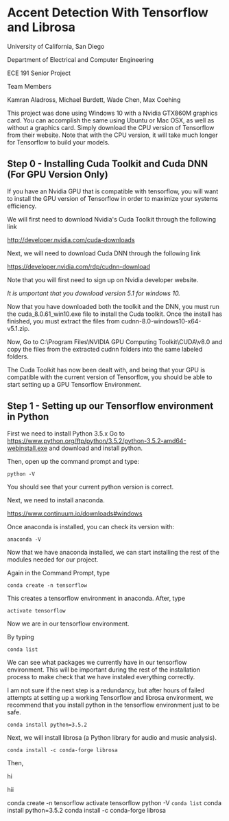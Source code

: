 # Accent Detection With Tensorflow and Librosa
University of California, San Diego 

Department of Electrical and Computer Engineering

ECE 191 Senior Project

Team Members

Kamran Aladross, Michael Burdett, Wade Chen, Max Coehing 


This project was done using Windows 10 with a Nvidia GTX860M graphics card. 
You can accomplish the same using Ubuntu or Mac OSX, as well as without a graphics card. Simply download the CPU version of Tensorflow from their website. Note that with the CPU version, it will take much longer for Tensorflow to build your models.

## Step 0 - Installing Cuda Toolkit and Cuda DNN (For GPU Version Only)

If you have an Nvidia GPU that is compatible with tensorflow, you will want to install the GPU version of Tensorflow in order to maximize your systems efficiency.

We will first need to download Nvidia's Cuda Toolkit through the following link

http://developer.nvidia.com/cuda-downloads

Next, we will need to download Cuda DNN through the following link

https://developer.nvidia.com/rdp/cudnn-download

Note that you will first need to sign up on Nvidia developer website.

*It is umportant that you download version 5.1 for windows 10.*

Now that you have downloaded both the toolkit and the DNN, you must run the cuda_8.0.61_win10.exe file to install the Cuda toolkit. Once the install has finished, you must extract the files from cudnn-8.0-windows10-x64-v5.1.zip.

Now, Go to C:\Program Files\NVIDIA GPU Computing Toolkit\CUDA\v8.0 and copy the files from the extracted cudnn folders into the same labeled folders.

The Cuda Toolkit has now been dealt with, and being that your GPU is compatible with the current version of Tensorflow, you should be able to start setting up a GPU Tensorflow Environment.

## Step 1 - Setting up our Tensorflow environment in Python
First we need to install Python 3.5.x
Go to 
https://www.python.org/ftp/python/3.5.2/python-3.5.2-amd64-webinstall.exe
and download and install python.

Then, open up the command prompt and type:
```
python -V
```
You should see that your current python version is correct.

Next, we need to install anaconda.

https://www.continuum.io/downloads#windows

Once anaconda is installed, you can check its version with:

```anaconda -V```

Now that we have anaconda installed, we can start installing the rest of the modules needed for our project.

Again in the Command Prompt, type

```conda create -n tensorflow```

This creates a tensorflow environment in anaconda. After, type

```activate tensorflow```

Now we are in our tensorflow environment.

By typing 

```conda list```

We can see what packages we currently have in our tensorflow environment. This will be important during the rest of the installation process to make check that we have instaled everything correctly.

I am not sure if the next step is a redundancy, but after hours of failed attempts at setting up a working Tensorflow and librosa environment, we recommend that you install python in the tensorflow environment just to be safe.

```conda install python=3.5.2```


Next, we will install librosa (a Python library for audio and music analysis).

```conda install -c conda-forge librosa```

Then, 



hi

hii

conda create -n tensorflow
activate tensorflow
python -V
```conda list```
conda install python=3.5.2
conda install -c conda-forge librosa
